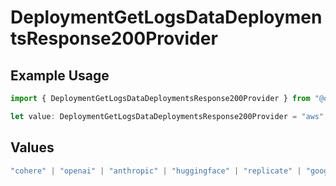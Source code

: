 # DeploymentGetLogsDataDeploymentsResponse200Provider

## Example Usage

```typescript
import { DeploymentGetLogsDataDeploymentsResponse200Provider } from "@orq-ai/node/models/operations";

let value: DeploymentGetLogsDataDeploymentsResponse200Provider = "aws";
```

## Values

```typescript
"cohere" | "openai" | "anthropic" | "huggingface" | "replicate" | "google" | "google-ai" | "azure" | "aws" | "anyscale" | "perplexity" | "groq" | "fal" | "leonardoai" | "nvidia" | "jina" | "togetherai" | "elevenlabs"
```